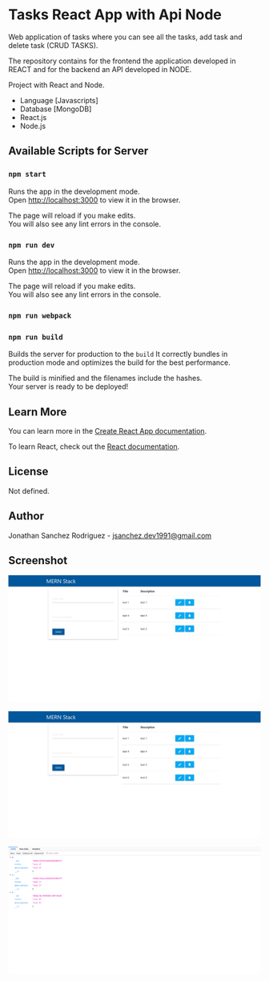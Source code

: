 # Tasks React App with Api Node

Web application of tasks where you can see all the tasks, add task and delete task (CRUD TASKS).

The repository contains for the frontend the application developed in REACT and for the backend an API developed in NODE.

Project with React and Node.

- Language [Javascripts]
- Database [MongoDB]
- React.js
- Node.js 

## Available Scripts for Server

### `npm start`

Runs the app in the development mode.\
Open [http://localhost:3000](http://localhost:3000) to view it in the browser.

The page will reload if you make edits.\
You will also see any lint errors in the console.

### `npm run dev`

Runs the app in the development mode.\
Open [http://localhost:3000](http://localhost:3000) to view it in the browser.

The page will reload if you make edits.\
You will also see any lint errors in the console.

### `npm run webpack`

### `npm run build`

Builds the server for production to the `build`
It correctly bundles in production mode and optimizes the build for the best performance.

The build is minified and the filenames include the hashes.\
Your server is ready to be deployed!

## Learn More

You can learn more in the [Create React App documentation](https://facebook.github.io/create-react-app/docs/getting-started).

To learn React, check out the [React documentation](https://reactjs.org/).

## License
Not defined.

## Author
Jonathan Sanchez Rodriguez - jsanchez.dev1991@gmail.com

## Screenshot
[![screenshot-1](https://raw.githubusercontent.com/jonsanchezr/mern-react-node-mongodb-api-tasks/main/z-screenshot/screenshot-1.png "screenshot-1")](https://raw.githubusercontent.com/jonsanchezr/mern-react-node-mongodb-api-tasks/main/z-screenshot/screenshot-1.png "screenshot-1")

[![screenshot-2](https://raw.githubusercontent.com/jonsanchezr/mern-react-node-mongodb-api-tasks/main/z-screenshot/screenshot-2.png "screenshot-2")](https://raw.githubusercontent.com/jonsanchezr/mern-react-node-mongodb-api-tasks/main/z-screenshot/screenshot-2.png "screenshot-2")

[![screenshot-3](https://raw.githubusercontent.com/jonsanchezr/mern-react-node-mongodb-api-tasks/main/z-screenshot/screenshot-3.png "screenshot-3")](https://raw.githubusercontent.com/jonsanchezr/mern-react-node-mongodb-api-tasks/main/z-screenshot/screenshot-3.png "screenshot-3")